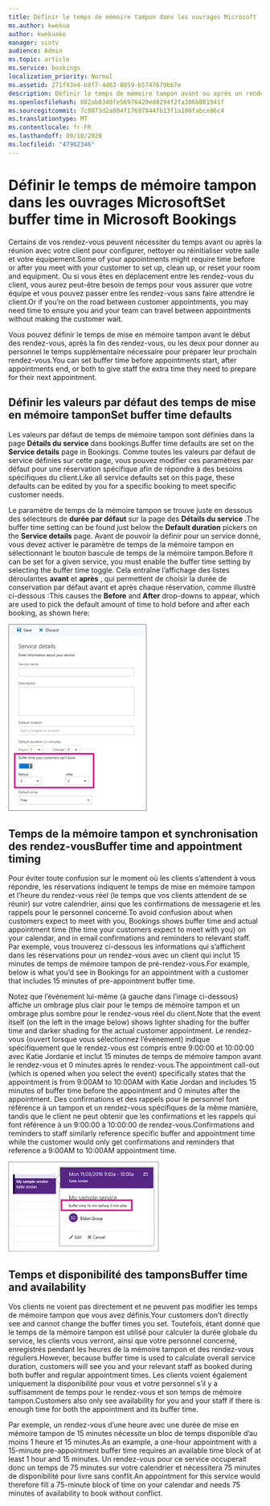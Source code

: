 ```yaml
---
title: Définir le temps de mémoire tampon dans les ouvrages Microsoft
ms.author: kwekua
author: kwekuako
manager: scotv
audience: Admin
ms.topic: article
ms.service: bookings
localization_priority: Normal
ms.assetid: 271f43e4-b8f7-4d63-8059-b5747679bb7e
description: Définir le temps de mémoire tampon avant ou après un rendez-vous dans Microsoft bookings pour autoriser le nettoyage ou la réinitialisation de l’équipement.
ms.openlocfilehash: 882ab0340fe56976429ed8294f2fa386b801941f
ms.sourcegitcommit: 7c0873d2a804f17697844fb13f1a100fabce86c4
ms.translationtype: MT
ms.contentlocale: fr-FR
ms.lasthandoff: 09/18/2020
ms.locfileid: "47962346"
---
```

# <a name="set-buffer-time-in-microsoft-bookings"></a><span data-ttu-id="3ccd0-103">Définir le temps de mémoire tampon dans les ouvrages Microsoft</span><span class="sxs-lookup"><span data-stu-id="3ccd0-103">Set buffer time in Microsoft Bookings</span></span>

<span data-ttu-id="3ccd0-104">Certains de vos rendez-vous peuvent nécessiter du temps avant ou après la réunion avec votre client pour configurer, nettoyer ou réinitialiser votre salle et votre équipement.</span><span class="sxs-lookup"><span data-stu-id="3ccd0-104">Some of your appointments might require time before or after you meet with your customer to set up, clean up, or reset your room and equipment.</span></span> <span data-ttu-id="3ccd0-105">Ou si vous êtes en déplacement entre les rendez-vous du client, vous aurez peut-être besoin de temps pour vous assurer que votre équipe et vous pouvez passer entre les rendez-vous sans faire attendre le client.</span><span class="sxs-lookup"><span data-stu-id="3ccd0-105">Or if you’re on the road between customer appointments, you may need time to ensure you and your team can travel between appointments without making the customer wait.</span></span>

<span data-ttu-id="3ccd0-106">Vous pouvez définir le temps de mise en mémoire tampon avant le début des rendez-vous, après la fin des rendez-vous, ou les deux pour donner au personnel le temps supplémentaire nécessaire pour préparer leur prochain rendez-vous.</span><span class="sxs-lookup"><span data-stu-id="3ccd0-106">You can set buffer time before appointments start, after appointments end, or both to give staff the extra time they need to prepare for their next appointment.</span></span>

## <a name="set-buffer-time-defaults"></a><span data-ttu-id="3ccd0-107">Définir les valeurs par défaut des temps de mise en mémoire tampon</span><span class="sxs-lookup"><span data-stu-id="3ccd0-107">Set buffer time defaults</span></span>

<span data-ttu-id="3ccd0-108">Les valeurs par défaut de temps de mémoire tampon sont définies dans la page **Détails du service** dans bookings.</span><span class="sxs-lookup"><span data-stu-id="3ccd0-108">Buffer time defaults are set on the **Service details** page in Bookings.</span></span> <span data-ttu-id="3ccd0-109">Comme toutes les valeurs par défaut de service définies sur cette page, vous pouvez modifier ces paramètres par défaut pour une réservation spécifique afin de répondre à des besoins spécifiques du client.</span><span class="sxs-lookup"><span data-stu-id="3ccd0-109">Like all service defaults set on this page, these defaults can be edited by you for a specific booking to meet specific customer needs.</span></span>

<span data-ttu-id="3ccd0-110">Le paramètre de temps de la mémoire tampon se trouve juste en dessous des sélecteurs de **durée par défaut** sur la page des **Détails du service** .</span><span class="sxs-lookup"><span data-stu-id="3ccd0-110">The buffer time setting can be found just below the **Default duration** pickers on the **Service details** page.</span></span> <span data-ttu-id="3ccd0-111">Avant de pouvoir la définir pour un service donné, vous devez activer le paramètre de temps de la mémoire tampon en sélectionnant le bouton bascule de temps de la mémoire tampon.</span><span class="sxs-lookup"><span data-stu-id="3ccd0-111">Before it can be set for a given service, you must enable the buffer time setting by selecting the buffer time toggle.</span></span> <span data-ttu-id="3ccd0-112">Cela entraîne l’affichage des listes déroulantes **avant** et **après** , qui permettent de choisir la durée de conservation par défaut avant et après chaque réservation, comme illustré ci-dessous :</span><span class="sxs-lookup"><span data-stu-id="3ccd0-112">This causes the **Before** and **After** drop-downs to appear, which are used to pick the default amount of time to hold before and after each booking, as shown here:</span></span>

   ![Image de livres avec temps tampon activé](../media/bookings-buffertime.png)

## <a name="buffer-time-and-appointment-timing"></a><span data-ttu-id="3ccd0-114">Temps de la mémoire tampon et synchronisation des rendez-vous</span><span class="sxs-lookup"><span data-stu-id="3ccd0-114">Buffer time and appointment timing</span></span>

<span data-ttu-id="3ccd0-115">Pour éviter toute confusion sur le moment où les clients s’attendent à vous répondre, les réservations indiquent le temps de mise en mémoire tampon et l’heure du rendez-vous réel (le temps que vos clients attendent de se réunir) sur votre calendrier, ainsi que les confirmations de messagerie et les rappels pour le personnel concerné.</span><span class="sxs-lookup"><span data-stu-id="3ccd0-115">To avoid confusion about when customers expect to meet with you, Bookings shows buffer time and actual appointment time (the time your customers expect to meet with you) on your calendar, and in email confirmations and reminders to relevant staff.</span></span> <span data-ttu-id="3ccd0-116">Par exemple, vous trouverez ci-dessous les informations qui s’affichent dans les réservations pour un rendez-vous avec un client qui inclut 15 minutes de temps de mémoire tampon de pré-rendez-vous.</span><span class="sxs-lookup"><span data-stu-id="3ccd0-116">For example, below is what you’d see in Bookings for an appointment with a customer that includes 15 minutes of pre-appointment buffer time.</span></span>

<span data-ttu-id="3ccd0-117">Notez que l’événement lui-même (à gauche dans l’image ci-dessous) affiche un ombrage plus clair pour le temps de mémoire tampon et un ombrage plus sombre pour le rendez-vous réel du client.</span><span class="sxs-lookup"><span data-stu-id="3ccd0-117">Note that the event itself (on the left in the image below) shows lighter shading for the buffer time and darker shading for the actual customer appointment.</span></span> <span data-ttu-id="3ccd0-118">Le rendez-vous (ouvert lorsque vous sélectionnez l’événement) indique spécifiquement que le rendez-vous est compris entre 9:00:00 et 10:00:00 avec Katie Jordanie et inclut 15 minutes de temps de mémoire tampon avant le rendez-vous et 0 minutes après le rendez-vous.</span><span class="sxs-lookup"><span data-stu-id="3ccd0-118">The appointment call-out (which is opened when you select the event) specifically states that the appointment is from 9:00AM to 10:00AM with Katie Jordan and includes 15 minutes of buffer time before the appointment and 0 minutes after the appointment.</span></span> <span data-ttu-id="3ccd0-119">Des confirmations et des rappels pour le personnel font référence à un tampon et un rendez-vous spécifiques de la même manière, tandis que le client ne peut obtenir que les confirmations et les rappels qui font référence à un 9:00:00 à 10:00:00 de rendez-vous.</span><span class="sxs-lookup"><span data-stu-id="3ccd0-119">Confirmations and reminders to staff similarly reference specific buffer and appointment time while the customer would only get confirmations and reminders that reference a 9:00AM to 10:00AM appointment time.</span></span>

   ![Image de l’appel de rendez-vous de livrets avec le temps de mémoire tampon affiché](../media/bookings-buffertime-callout.png)

## <a name="buffer-time-and-availability"></a><span data-ttu-id="3ccd0-121">Temps et disponibilité des tampons</span><span class="sxs-lookup"><span data-stu-id="3ccd0-121">Buffer time and availability</span></span>

<span data-ttu-id="3ccd0-122">Vos clients ne voient pas directement et ne peuvent pas modifier les temps de mémoire tampon que vous avez définis.</span><span class="sxs-lookup"><span data-stu-id="3ccd0-122">Your customers don’t directly see and cannot change the buffer times you set.</span></span> <span data-ttu-id="3ccd0-123">Toutefois, étant donné que le temps de la mémoire tampon est utilisé pour calculer la durée globale du service, les clients vous verront, ainsi que votre personnel concerné, enregistrés pendant les heures de la mémoire tampon et des rendez-vous réguliers.</span><span class="sxs-lookup"><span data-stu-id="3ccd0-123">However, because buffer time is used to calculate overall service duration, customers will see you and your relevant staff as booked during both buffer and regular appointment times.</span></span> <span data-ttu-id="3ccd0-124">Les clients voient également uniquement la disponibilité pour vous et votre personnel s’il y a suffisamment de temps pour le rendez-vous et son temps de mémoire tampon.</span><span class="sxs-lookup"><span data-stu-id="3ccd0-124">Customers also only see availability for you and your staff if there is enough time for both the appointment and its buffer time.</span></span>

<span data-ttu-id="3ccd0-125">Par exemple, un rendez-vous d’une heure avec une durée de mise en mémoire tampon de 15 minutes nécessite un bloc de temps disponible d’au moins 1 heure et 15 minutes.</span><span class="sxs-lookup"><span data-stu-id="3ccd0-125">As an example, a one-hour appointment with a 15-minute pre-appointment buffer time requires an available time block of at least 1 hour and 15 minutes.</span></span> <span data-ttu-id="3ccd0-126">Un rendez-vous pour ce service occuperait donc un temps de 75 minutes sur votre calendrier et nécessitera 75 minutes de disponibilité pour livre sans conflit.</span><span class="sxs-lookup"><span data-stu-id="3ccd0-126">An appointment for this service would therefore fill a 75-minute block of time on your calendar and needs 75 minutes of availability to book without conflict.</span></span>
